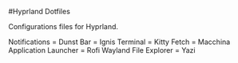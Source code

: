 #Hyprland Dotfiles

Configurations files for Hyprland.

  Notifications = Dunst 
  Bar = Ignis 
  Terminal = Kitty
  Fetch = Macchina
  Application Launcher = Rofi Wayland 
  File Explorer = Yazi


